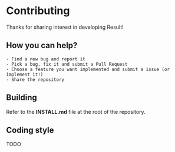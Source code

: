 # Contributing

Thanks for sharing interest in developing Result!

## How you can help?
    - Find a new bug and report it
    - Pick a bug, fix it and submit a Pull Request
    - Choose a feature you want implemented and submit a issue (or implement it!)
    - Share the repository

## Building
Refer to the **INSTALL.md** file at the root of the repository.

## Coding style
TODO
